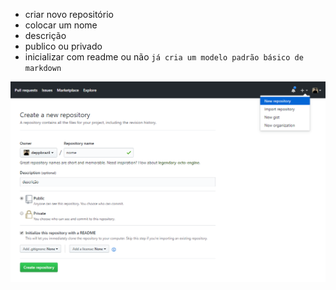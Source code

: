 * criar novo repositório 
* colocar um nome
* descrição 
* publico ou privado
* inicializar com readme ou não `já cria um modelo padrão básico de markdown`

[![Banner](../.github/assets/create-new-repository.png)](#)